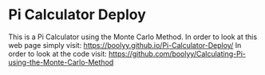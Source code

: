 # Pi Calculator Deploy
This is a Pi Calculator using the Monte Carlo Method.
In order to look at this web page simply visit: https://boolyy.github.io/Pi-Calculator-Deploy/
In order to look at the code visit: https://github.com/boolyy/Calculating-Pi-using-the-Monte-Carlo-Method
